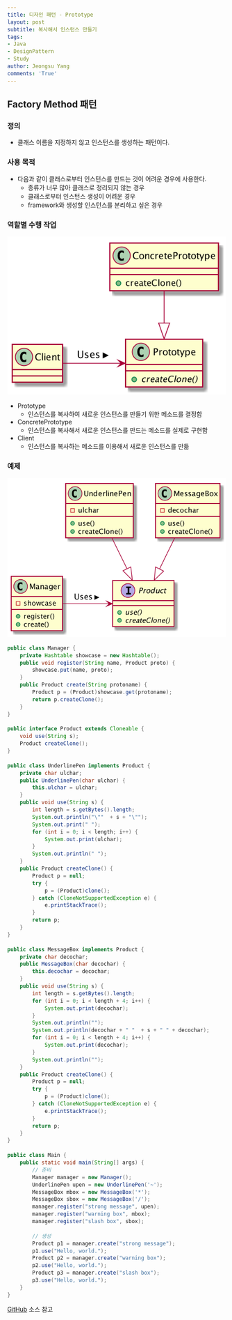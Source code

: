 ```yaml
---
title: 디자인 패턴 - Prototype
layout: post
subtitle: 복사해서 인스턴스 만들기
tags:
- Java
- DesignPattern
- Study
author: Jeongsu Yang
comments: 'True'
---
```


## Factory Method 패턴

### 정의

* 클래스 이름을 지정하지 않고 인스턴스를 생성하는 패턴이다.

### 사용 목적

* 다음과 같이 클래스로부터 인스턴스를 만드는 것이 어려운 경우에 사용한다.
  * 종류가 너무 많아 클래스로 정리되지 않는 경우
  * 클래스로부터 인스턴스 생성이 어려운 경우
  * framework와 생성할 인스턴스를 분리하고 싶은 경우

### 역할별 수행 작업

![Prototype](/assets/post/designpattern/Prototype.png)

* Prototype
  * 인스턴스를 복사하여 새로운 인스턴스를 만들기 위한 메소드를 결정함
* ConcretePrototype
  * 인스턴스를 복사해서 새로운 인스턴스를 만드는 메소드를 실제로 구현함
* Client
  * 인스턴스를 복사하는 메소드를 이용해서 새로운 인스턴스를 만듦

### 예제

![PrototypeExample](/assets/post/designpattern/PrototypeExample.png)

```java
public class Manager {
    private Hashtable showcase = new Hashtable();
    public void register(String name, Product proto) {
        showcase.put(name, proto);
    }
    public Product create(String protoname) {
        Product p = (Product)showcase.get(protoname);
        return p.createClone();
    }
}

public interface Product extends Cloneable {
    void use(String s);
    Product createClone();
}

public class UnderlinePen implements Product {
    private char ulchar;
    public UnderlinePen(char ulchar) {
        this.ulchar = ulchar;
    }
    public void use(String s) {
        int length = s.getBytes().length;
        System.out.println("\""  + s + "\"");
        System.out.print(" ");
        for (int i = 0; i < length; i++) {
            System.out.print(ulchar);
        }
        System.out.println(" ");
    }
    public Product createClone() {
        Product p = null;
        try {
            p = (Product)clone();
        } catch (CloneNotSupportedException e) {
            e.printStackTrace();
        }
        return p;
    }
}

public class MessageBox implements Product {
    private char decochar;
    public MessageBox(char decochar) {
        this.decochar = decochar;
    }
    public void use(String s) {
        int length = s.getBytes().length;
        for (int i = 0; i < length + 4; i++) {
            System.out.print(decochar);
        }
        System.out.println("");
        System.out.println(decochar + " "  + s + " " + decochar);
        for (int i = 0; i < length + 4; i++) {
            System.out.print(decochar);
        }
        System.out.println("");
    }
    public Product createClone() {
        Product p = null;
        try {
            p = (Product)clone();
        } catch (CloneNotSupportedException e) {
            e.printStackTrace();
        }
        return p;
    }
}

public class Main {
    public static void main(String[] args) {
        // 준비
        Manager manager = new Manager();
        UnderlinePen upen = new UnderlinePen('~');
        MessageBox mbox = new MessageBox('*');
        MessageBox sbox = new MessageBox('/');
        manager.register("strong message", upen);
        manager.register("warning box", mbox);
        manager.register("slash box", sbox);

        // 생성
        Product p1 = manager.create("strong message");
        p1.use("Hello, world.");
        Product p2 = manager.create("warning box");
        p2.use("Hello, world.");
        Product p3 = manager.create("slash box");
        p3.use("Hello, world.");
    }
}
```

[GitHub](https://github.com/jsyang-dev/study-designpattern/tree/master/src/me/study/pattern/prototype/example) 소스 참고
